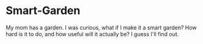 # Smart-Garden
My mom has a garden. I was curious, what if I make it a smart garden? How hard is it to do, and how useful will it actually be? I guess I'll find out.
